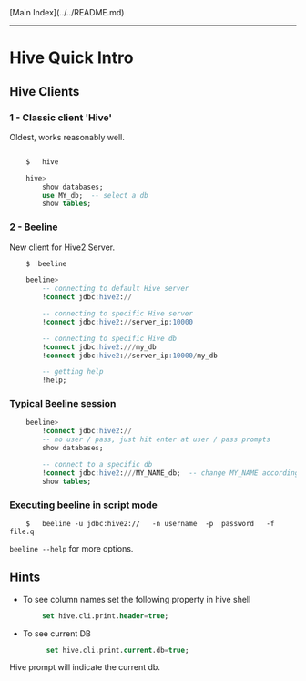 <link rel='stylesheet' href='../assets/css/main.css'/>
[Main Index](../../README.md)

-----

# Hive Quick Intro

## Hive Clients
### 1 - Classic client 'Hive'
Oldest, works reasonably well.
```sql

    $   hive

    hive> 
        show databases;
        use MY_db;  -- select a db
        show tables;

```


### 2 - Beeline
New client for Hive2 Server.

```sql
    $  beeline

    beeline> 
        -- connecting to default Hive server
        !connect jdbc:hive2://

        -- connecting to specific Hive server
        !connect jdbc:hive2://server_ip:10000

        -- connecting to specific Hive db
        !connect jdbc:hive2:///my_db
        !connect jdbc:hive2://server_ip:10000/my_db

        -- getting help
        !help;
```

### Typical Beeline session
```sql
    beeline>
        !connect jdbc:hive2://
        -- no user / pass, just hit enter at user / pass prompts
        show databases;

        -- connect to a specific db
        !connect jdbc:hive2:///MY_NAME_db;  -- change MY_NAME accordingly
        show tables;

```

### Executing beeline in script mode

```
    $   beeline -u jdbc:hive2://   -n username  -p  password   -f  file.q
```

`beeline --help`  for more options.

## Hints
* To see column names set the following property in hive shell
```sql
        set hive.cli.print.header=true;
```

* To see current DB 
```sql
         set hive.cli.print.current.db=true;
```
Hive prompt will indicate the current db.